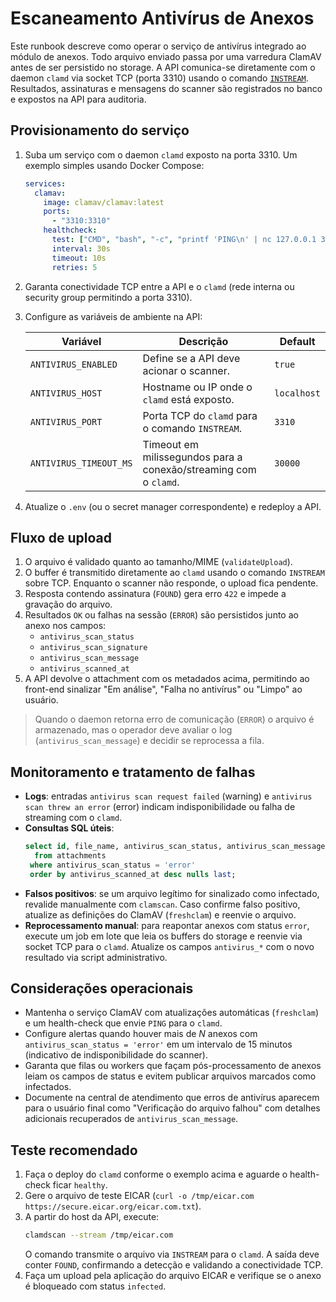 # Escaneamento Antivírus de Anexos

Este runbook descreve como operar o serviço de antivírus integrado ao módulo de anexos. Todo arquivo enviado passa por uma varredura ClamAV antes de ser persistido no storage. A API comunica-se diretamente com o daemon `clamd` via socket TCP (porta 3310) usando o comando [`INSTREAM`](https://docs.clamav.net/manual/Usage/Scanning.html#instream). Resultados, assinaturas e mensagens do scanner são registrados no banco e expostos na API para auditoria.

## Provisionamento do serviço

1. Suba um serviço com o daemon `clamd` exposto na porta 3310. Um exemplo simples usando Docker Compose:
   ```yaml
   services:
     clamav:
       image: clamav/clamav:latest
       ports:
         - "3310:3310"
       healthcheck:
         test: ["CMD", "bash", "-c", "printf 'PING\n' | nc 127.0.0.1 3310 | grep PONG"]
         interval: 30s
         timeout: 10s
         retries: 5
   ```
2. Garanta conectividade TCP entre a API e o `clamd` (rede interna ou security group permitindo a porta 3310).
3. Configure as variáveis de ambiente na API:

   | Variável                | Descrição                                                          | Default      |
   | ----------------------- | ------------------------------------------------------------------ | ------------ |
   | `ANTIVIRUS_ENABLED`     | Define se a API deve acionar o scanner.                            | `true`       |
   | `ANTIVIRUS_HOST`        | Hostname ou IP onde o `clamd` está exposto.                        | `localhost`  |
   | `ANTIVIRUS_PORT`        | Porta TCP do `clamd` para o comando `INSTREAM`.                    | `3310`       |
   | `ANTIVIRUS_TIMEOUT_MS`  | Timeout em milissegundos para a conexão/streaming com o `clamd`.   | `30000`      |

4. Atualize o `.env` (ou o secret manager correspondente) e redeploy a API.

## Fluxo de upload

1. O arquivo é validado quanto ao tamanho/MIME (`validateUpload`).
2. O buffer é transmitido diretamente ao `clamd` usando o comando `INSTREAM` sobre TCP. Enquanto o scanner não responde, o upload fica pendente.
3. Resposta contendo assinatura (`FOUND`) gera erro `422` e impede a gravação do arquivo.
4. Resultados `OK` ou falhas na sessão (`ERROR`) são persistidos junto ao anexo nos campos:
   - `antivirus_scan_status`
   - `antivirus_scan_signature`
   - `antivirus_scan_message`
   - `antivirus_scanned_at`
5. A API devolve o attachment com os metadados acima, permitindo ao front-end sinalizar "Em análise", "Falha no antivírus" ou "Limpo" ao usuário.

> Quando o daemon retorna erro de comunicação (`ERROR`) o arquivo é armazenado, mas o operador deve avaliar o log (`antivirus_scan_message`) e decidir se reprocessa a fila.

## Monitoramento e tratamento de falhas

- **Logs**: entradas `antivirus scan request failed` (warning) e `antivirus scan threw an error` (error) indicam indisponibilidade ou falha de streaming com o `clamd`.
- **Consultas SQL úteis**:
  ```sql
  select id, file_name, antivirus_scan_status, antivirus_scan_message
    from attachments
   where antivirus_scan_status = 'error'
   order by antivirus_scanned_at desc nulls last;
  ```
- **Falsos positivos**: se um arquivo legítimo for sinalizado como infectado, revalide manualmente com `clamscan`. Caso confirme falso positivo, atualize as definições do ClamAV (`freshclam`) e reenvie o arquivo.
- **Reprocessamento manual**: para reapontar anexos com status `error`, execute um job em lote que leia os buffers do storage e reenvie via socket TCP para o `clamd`. Atualize os campos `antivirus_*` com o novo resultado via script administrativo.

## Considerações operacionais

- Mantenha o serviço ClamAV com atualizações automáticas (`freshclam`) e um health-check que envie `PING` para o `clamd`.
- Configure alertas quando houver mais de _N_ anexos com `antivirus_scan_status = 'error'` em um intervalo de 15 minutos (indicativo de indisponibilidade do scanner).
- Garanta que filas ou workers que façam pós-processamento de anexos leiam os campos de status e evitem publicar arquivos marcados como infectados.
- Documente na central de atendimento que erros de antivírus aparecem para o usuário final como "Verificação do arquivo falhou" com detalhes adicionais recuperados de `antivirus_scan_message`.

## Teste recomendado

1. Faça o deploy do `clamd` conforme o exemplo acima e aguarde o health-check ficar `healthy`.
2. Gere o arquivo de teste EICAR (`curl -o /tmp/eicar.com https://secure.eicar.org/eicar.com.txt`).
3. A partir do host da API, execute:
   ```bash
   clamdscan --stream /tmp/eicar.com
   ```
   O comando transmite o arquivo via `INSTREAM` para o `clamd`. A saída deve conter `FOUND`, confirmando a detecção e validando a conectividade TCP.
4. Faça um upload pela aplicação do arquivo EICAR e verifique se o anexo é bloqueado com status `infected`.
